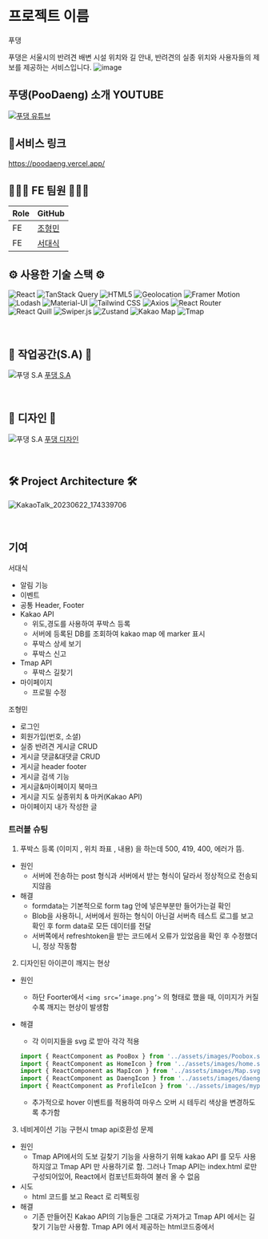 # 프로젝트 이름

푸댕

푸댕은 서울시의 반려견 배변 시설 위치와 길 안내, 반려견의 실종 위치와 사용자들의 제보를 제공하는 서비스입니다.
![image](https://github.com/hanghae-99-real-project/front-end/assets/123563774/f5818931-6153-48c7-8645-04e331150382)
 
## 푸댕(PooDaeng) 소개 YOUTUBE ##

[![푸댕 유튜브](http://img.youtube.com/vi/qkDX3ZYx_NI/0.jpg)](https://youtu.be/8FlGsRvcaRw)


## 🔗서비스 링크 ##
https://poodaeng.vercel.app/

## 👨‍👨‍👦 FE 팀원 👨‍👨‍👦

| Role | GitHub                                                |
| ---- | ----------------------------------------------------- |
| FE   | [조형민](https://github.com/Vegatality)                |
| FE   | [서대식](https://github.com/ringkoo)                   |



## ⚙️ 사용한 기술 스택 ⚙️
![React](https://img.shields.io/badge/-React-61DAFB?logo=react&logoColor=white)
![TanStack Query](https://img.shields.io/badge/-TanStack%20Query-FF4154?logo=tanstack&logoColor=white)
![HTML5](https://img.shields.io/badge/-HTML5-E34F26?logo=html5&logoColor=white)
![Geolocation](https://img.shields.io/badge/-Geolocation-007BFF?logo=geolocation&logoColor=white)
![Framer Motion](https://img.shields.io/badge/-Framer%20Motion-0055FF?logo=framer&logoColor=white)
![Lodash](https://img.shields.io/badge/-Lodash-0769AD?logo=lodash&logoColor=white)
![Material-UI](https://img.shields.io/badge/-Material--UI-0081CB?logo=material-ui&logoColor=white)
![Tailwind CSS](https://img.shields.io/badge/-Tailwind%20CSS-38B2AC?logo=tailwind-css&logoColor=white)
![Axios](https://img.shields.io/badge/-Axios-FF0000?logo=axios&logoColor=white)
![React Router](https://img.shields.io/badge/-React%20Router-CA4245?logo=react-router&logoColor=white)
![React Quill](https://img.shields.io/badge/-React%20Quill-0081CB?logo=react&logoColor=white)
![Swiper.js](https://img.shields.io/badge/-Swiper.js-6332F6?logo=swiper&logoColor=white)
![Zustand](https://img.shields.io/badge/-Zustand-000000?logo=zustand&logoColor=white)
![Kakao Map](https://img.shields.io/badge/-Kakao%20Map-FFCD00?logo=kakaomap&logoColor=white)
![Tmap](https://img.shields.io/badge/-Tmap-EE3D34?logo=tmap&logoColor=white)

<br>

## 📒 작업공간(S.A) 📒

![푸댕 S.A](https://github.com/hanghae-99-real-project/back-end/assets/125964794/e5472469-3da5-4f58-b913-40a43de77010)
[푸댕 S.A](https://www.notion.so/Poo-Daeng-b6a9dfbab28e4295b889bf0040ff1b21)

<br>

## 🎨 디자인 🎨

![푸댕 S.A](https://github.com/hanghae-99-real-project/back-end/assets/125964794/e5472469-3da5-4f58-b913-40a43de77010)
[푸댕 디자인](https://www.figma.com/file/pBnEtEMaoNtBYKXftbYfKW/%ED%91%B8%EB%8C%95-%EB%94%94%EC%9E%90%EC%9D%B8?type=design&node-id=0-1&mode=design&t=Ik37bQY8HltMvWNF-0)

<br>

## 🛠 Project Architecture 🛠

![KakaoTalk_20230622_174339706](https://github.com/Vegatality/Studyarea/assets/123563774/08b77e81-e566-4757-9251-3f1d7ad2da27)

<br>


## 기여

서대식
- 알림 기능
- 이벤트
- 공통 Header, Footer
- Kakao API
  - 위도,경도를 사용하여 푸박스 등록
   - 서버에 등록된 DB를 조회하여 kakao map 에 marker 표시
  - 푸박스 상세 보기
  - 푸박스 신고
- Tmap API
  - 푸박스 길찾기
- 마이페이지
  - 프로필 수정

조형민
- 로그인
- 회원가입(번호, 소셜)
- 실종 반려견 게시글 CRUD
- 게시글 댓글&대댓글 CRUD
- 게시글 header footer
- 게시글 검색 기능
- 게시글&마이페이지 북마크
- 게시글 지도 실종위치 & 마커(Kakao API)
- 마이페이지 내가 작성한 글

### 트러블 슈팅
1. 푸박스 등록 (이미지 , 위치 좌표 , 내용) 을 하는데 500, 419, 400, 에러가 뜸. 
- 원인
    - 서버에 전송하는 post 형식과 서버에서 받는 형식이 달라서 정상적으로 전송되지않음
- 해결
    - formdata는 기본적으로 form tag 안에 넣은부분만 들어가는걸 확인
    - Blob을 사용하니, 서버에서 원하는 형식이 아닌걸 서버측 테스트 로그를 보고 확인 후 form data로 모든 데이터를 전달
    - 서버쪽에서 refreshtoken을 받는 코드에서 오류가 있었음을 확인 후 수정했더니, 정상 작동함
2.  디자인된 아이콘이 깨지는 현상
- 원인
    - 하단 Foorter에서 `<img src=’image.png’>` 의 형태로 했을 때, 이미지가 커질수록 깨지는 현상이 발생함
- 해결
    - 각 이미지들을 svg 로 받아 각각 적용
    
    ```jsx
    import { ReactComponent as PooBox } from '../assets/images/Poobox.svg';
    import { ReactComponent as HomeIcon } from '../assets/images/home.svg';
    import { ReactComponent as MapIcon } from '../assets/images/Map.svg';
    import { ReactComponent as DaengIcon } from '../assets/images/daengfinder.svg';
    import { ReactComponent as ProfileIcon } from '../assets/images/myprofile.svg';
    ```
    
    - 추가적으로 hover 이벤트를 적용하여 마우스 오버 시 테두리 색상을 변경하도록 추가함
3.  네비게이션 기능 구현시 tmap api호환성 문제

- 원인 
  - Tmap API에서의 도보 길찾기 기능을 사용하기 위해 kakao API 를 모두 사용하지않고 Tmap API 만 사용하기로 함.
    그러나 Tmap API는 index.html 로만 구성되어있어, React에서 컴포넌트화하여 불러 올 수 없음
- 시도
  - html 코드를 보고 React 로 리펙토링
- 해결
  - 기존 만들어진 Kakao API의 기능들은 그대로 가져가고 Tmap API 에서는 길찾기 기능만 사용함. Tmap API 에서 제공하는 html코드중에서 <script>코드를 리펙토링하여 React component로 사용함
